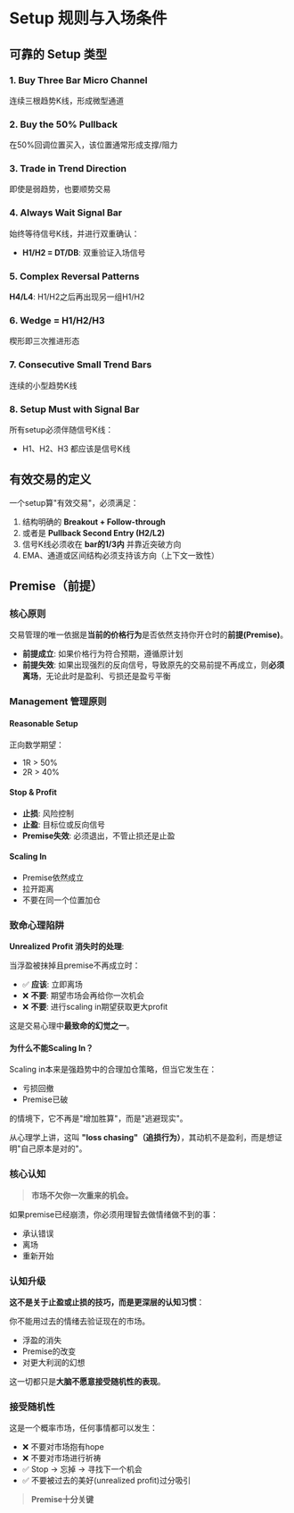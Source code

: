 # Setup 规则与入场条件

## 可靠的 Setup 类型

### 1. Buy Three Bar Micro Channel
连续三根趋势K线，形成微型通道

### 2. Buy the 50% Pullback
在50%回调位置买入，该位置通常形成支撑/阻力

### 3. Trade in Trend Direction
即使是弱趋势，也要顺势交易

### 4. Always Wait Signal Bar
始终等待信号K线，并进行双重确认：
- **H1/H2 = DT/DB**: 双重验证入场信号

### 5. Complex Reversal Patterns
**H4/L4**: H1/H2之后再出现另一组H1/H2

### 6. Wedge = H1/H2/H3
楔形即三次推进形态

### 7. Consecutive Small Trend Bars
连续的小型趋势K线

### 8. Setup Must with Signal Bar
所有setup必须伴随信号K线：
- H1、H2、H3 都应该是信号K线

## 有效交易的定义

一个setup算"有效交易"，必须满足：

1. 结构明确的 **Breakout + Follow-through**
2. 或者是 **Pullback Second Entry (H2/L2)**
3. 信号K线必须收在 **bar的1/3内** 并靠近突破方向
4. EMA、通道或区间结构必须支持该方向（上下文一致性）

## Premise（前提）

### 核心原则
交易管理的唯一依据是**当前的价格行为**是否依然支持你开仓时的**前提(Premise)**。

- **前提成立**: 如果价格行为符合预期，遵循原计划
- **前提失效**: 如果出现强烈的反向信号，导致原先的交易前提不再成立，则**必须离场**，无论此时是盈利、亏损还是盈亏平衡

### Management 管理原则

#### Reasonable Setup
正向数学期望：
- 1R > 50%
- 2R > 40%

#### Stop & Profit
- **止损**: 风险控制
- **止盈**: 目标位或反向信号
- **Premise失效**: 必须退出，不管止损还是止盈

#### Scaling In
- Premise依然成立
- 拉开距离
- 不要在同一个位置加仓

### 致命心理陷阱

**Unrealized Profit 消失时的处理**:

当浮盈被抹掉且premise不再成立时：
- ✅ **应该**: 立即离场
- ❌ **不要**: 期望市场会再给你一次机会
- ❌ **不要**: 进行scaling in期望获取更大profit

这是交易心理中**最致命的幻觉之一**。

#### 为什么不能Scaling In？

Scaling in本来是强趋势中的合理加仓策略，但当它发生在：
- 亏损回撤
- Premise已破

的情境下，它不再是"增加胜算"，而是"逃避现实"。

从心理学上讲，这叫 **"loss chasing"（追损行为）**，其动机不是盈利，而是想证明"自己原本是对的"。

### 核心认知

> **市场不欠你一次重来的机会。**

如果premise已经崩溃，你必须用理智去做情绪做不到的事：
- 承认错误
- 离场
- 重新开始

### 认知升级

**这不是关于止盈或止损的技巧，而是更深层的认知习惯**：

你不能用过去的情绪去验证现在的市场。

- 浮盈的消失
- Premise的改变
- 对更大利润的幻想

这一切都只是**大脑不愿意接受随机性的表现**。

### 接受随机性

这是一个概率市场，任何事情都可以发生：
- ❌ 不要对市场抱有hope
- ❌ 不要对市场进行祈祷
- ✅ Stop → 忘掉 → 寻找下一个机会
- ✅ 不要被过去的美好(unrealized profit)过分吸引

> **Premise十分关键**
